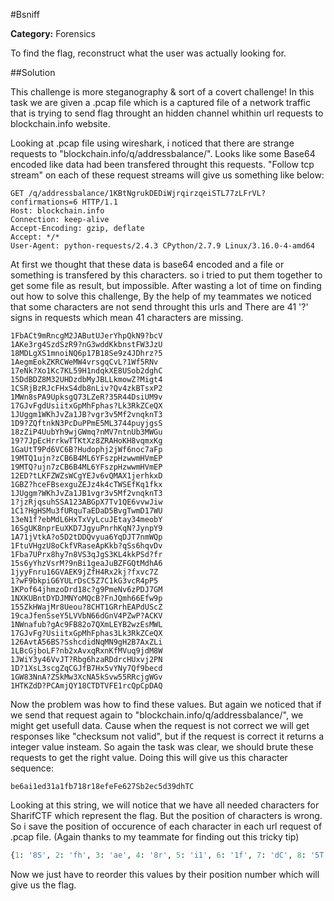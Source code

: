#Bsniff

**Category:** Forensics

To find the flag, reconstruct what the user was actually looking for.

##Solution

This challenge is more steganography & sort of a covert challenge!
In this task we are given a .pcap file which is a captured file of a network traffic that is trying to send flag throught
an hidden channel whithin url requests to blockchain.info website.

Looking at .pcap file using wireshark, i noticed that there are strange requests to "blockchain.info/q/addressbalance/".
Looks like some Base64 encoded like data had been transfered throught this requests. "Follow tcp stream" on each of these request streams will give us something like below:

```
GET /q/addressbalance/1KBtNgrukDEDiWjrqirzqeiSTL77zLFrVL?confirmations=6 HTTP/1.1
Host: blockchain.info
Connection: keep-alive
Accept-Encoding: gzip, deflate
Accept: */*
User-Agent: python-requests/2.4.3 CPython/2.7.9 Linux/3.16.0-4-amd64
```

At first we thought that these data is base64 encoded and a file or something is transfered by this characters. so i tried to put them together to get some file as result, but impossible.
After wasting a lot of time on finding out how to solve this challenge, By the help of my teammates we noticed that
some characters are not send throught this urls and There are 41 '?' signs in requests which mean 41 characters are missing.

```
1FbACt9mRncgM2JAButUJerYhpQkN9?bcV
1AKe3rg4SzdSzR9?nG3wddKkbnstFW3JzU
18MDLgXS1mnoiNQ6p17B18Se9z4JDhrz?5
1AegmEokZKRCWeMW4vrsgqCvL?1Wf5RNv
17eNk?Xo1Kc7KL59H1ndqkXE8USob2dghC
15DdBDZ8M32UHDzdbMyJBLLkmowZ?Migt4
1CSRjBzRJcFHxS4db8nLiv?Qv4zkBTsxP2
1MWn8sPA9UpksgQ73LZeR?35R44DsiUM9v
17GJvFgdUsiitxGpMhFphas?Lk3RkZCeQX
1JUggm1WKhJvZa1JB?vgr3v5Mf2vnqknT3
1D9?ZQftnkN3PcDuPPmE5ML3744puyjgsS
18zZiP4UubYh9wjGWmq?nMV7ntnUb3MWGu
19?7JpEcHrrkwTTKtXz8ZRAHoKH8vqmxKg
1GaUtT9Pd6VC6B?Hudophj2jWf6noc7aFp
19MTQ1ujn?zCB6B4ML6YFszpHzwwmHVmEP
19MTQ?ujn7zCB6B4ML6YFszpHzwwmHVmEP
12ED?tLKFZWZsWCgYEJv6vQMAX1jerhkxD
1GBZ?hceFBsexguZEJz4k4cTWSEfKq1fkx
1JUggm?WKhJvZa1JB1vgr3v5Mf2vnqknT3
1?jzRjqsuhSSA123ABGpX7Tv1QE6vvwJiw
1C1?HgHSMu3fURquTaEDaD5BvgTwmD17WU
13eN1f?ebMdL6HxTxVyLcuJEtay34meobY
16SgUK8nprEuXKD7JgyuPnrhKqN?JynpY9
1A71jVtkA?o5D2tDDQvyua6YqDJT7nmWQp
1FtuVHgzU8oCkfVRaseApKkb?qSs6hqvDv
1Fba7UPrx8hy7n8VS3qJgS3KL4kkPSd?fr
15s6yYhzVsrM?9nBi1geaJuBZFGQtMdhA6
1jyyFnru16GVAEK9jZfH4Rx2kj?fxvc7Z
1?wF9bkpiG6YULrDsC5Z7C1kG3vcR4pP5
1KPof64jhmzoDrd18c?g9PmeNv6zPDJ7GM
1NXKUBntDYDJMNYoMQcB?FnJQmh66Efw9p
155ZkHWajMr8Ueou?8CHT1GRrhEAPdUScZ
19caJfenSseY5LVVbN66dGnV4PZwP?ACKV
1NWnafub?gAc9FB82o7QXmLEYB2wzEsMWL
17GJvFg?UsiitxGpMhFphas3Lk3RkZCeQX
126AvtA56BS?SshcdidNqMN9gH2B7AxZLi
1LBcGjboLF?nb2xAvxqRxnKfMVuq9jdM8W
1JWiY3y46VvJT?Rbg6hzaRDdrcHUxvj2PN
1D?1XsL3scgZqCGJfB7Hx5vYNy7Qf9becd
1GW83NnA?ZSkMw3XcNA5kSvw55RRcjgWGv
1HTKZdD?PCAmjQY18CTDTVFE1rcQpCpDAQ
```

Now the problem was how to find these values.
But again we noticed that if we send that request again to "blockchain.info/q/addressbalance/", we might get usefull data.
Cause when the request is not correct we will get responses like "checksum not valid", but if the request is correct it returns a integer value insteam.
So again the task was clear, we should brute these requests to get the right value. Doing this will give us this character sequence:

```
be6ai1ed31a1fb718r18efeFe627Sb2ec5d39dhTC
```

Looking at this string, we will notice that we have all needed characters for SharifCTF which represent the flag. But the position of characters is wrong.
So i save the position of occurence of each character in each url request of .pcap file. (Again thanks to my teammate for finding out this tricky tip)

```python
{1: '8S', 2: 'fh', 3: 'ae', 4: '8r', 5: 'i1', 6: '1f', 7: 'dC', 8: '5T', 9: '7F', 10: '9', 11: '3', 12: '2', 13: 'd', 14: 'b', 15: 'e', 16: 'e', 17: '1', 18: 'b', 19: '1', 20: '2', 21: 'd', 22: 'e', 23: '3', 24: 'e', 25: 'a', 26: '7', 27: 'e', 28: '1', 29: 'c', 30: 'b', 31: '6', 32: '6'}
```

Now we just have to reorder this values by their position number which will give us the flag.

